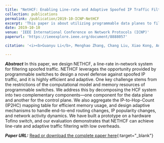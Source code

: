 ```yaml
---
title: "NetHCF: Enabling Line-rate and Adaptive Spoofed IP Traffic Filtering"
collection: publications
permalink: /publication/2019-10-ICNP-NetHCF
excerpt: 'This paper is about utilizing programmable data planes to filter spoofed IP traffic.'
date: 2019-10-10
venue: 'IEEE International Conference on Network Protocols (ICNP)'
paperurl: 'https://ieeexplore.ieee.org/document/8888057'

citation: '<i><b>Guanyu Li</b>, Menghao Zhang, Chang Liu, Xiao Kong, Ang Chen, Guofei Gu, and Haixin Duan. NetHCF: Enabling Line-rate and Adaptive Spoofed IP Traffic Filtering. In the 27th IEEE International Conference on Network Protocols (ICNP 2019), Chicago, Illinois, USA, October 7-10, 2019.</i>'

---
```

***Abstract***
In this paper, we design NETHCF, a line-rate in-network system for filtering spoofed traffic. NETHCF leverages the opportunity provided by programmable switches to design a novel defense against spoofed IP traffic, and it is highly efficient and adaptive. One key challenge stems from the restrictions of the computational model and memory resources of programmable switches. We address this by decomposing the HCF system into two complementary components—one component for the data plane and another for the control plane. We also aggregate the IP-to-Hop-Count (IP2HC) mapping table for efficient memory usage, and design adaptive mechanisms to handle end-to-end routing changes, IP popularity changes, and network activity dynamics. We have built a prototype on a hardware Tofino switch, and our evaluation demonstrates that NETHCF can achieve line-rate and adaptive traffic filtering with low overheads.

***Paper URL:***
[Read or download the complete paper here](https://ieeexplore.ieee.org/document/8888057){:target="\_blank"}
